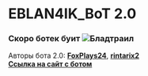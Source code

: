 # EBLAN4IK_BoT 2.0

### Скоро ботек буит ![Бладтраил](https://static-cdn.jtvnw.net/emoticons/v2/69/default/dark/1.0)
Авторы бота 2.0: [**FoxPlays24**](https://www.twitch.tv/foxplays24), [**rintarix2**](https://www.twitch.tv/rintarix2)
<br /> [**Ссылка на сайт с ботом**](https://ebot2.ml/)
